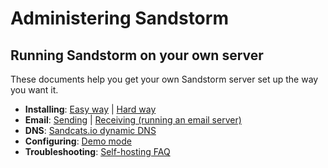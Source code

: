 # Administering Sandstorm

## Running Sandstorm on your own server

These documents help you get your own Sandstorm server set up the way you want it.

* **Installing**: [Easy way](https://sandstorm.io/install/) | [Hard way](install.md)
* **Email**: [Sending](administering/email.md#outgoing-smtp) | [Receiving (running an email server)](administering/email.md#outbound-email-steps)
* **DNS**: [Sandcats.io dynamic DNS](https://github.com/sandstorm-io/sandstorm/wiki/Sandcats-dynamic-DNS)
* **Configuring**: [Demo mode](administering/demo.md) <!-- [Login providers]() -->
* **Troubleshooting**: [Self-hosting FAQ](https://github.com/sandstorm-io/sandstorm/wiki/Self-hosting-FAQ)
